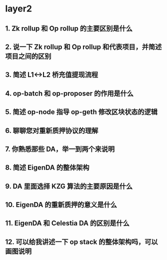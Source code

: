# layer2


## 1. Zk rollup 和 Op rollup 的主要区别是什么

## 2. 说一下 Zk rollup 和 Op rollup 和代表项目，并简述项目之间的区别

## 3. 简述 L1<->L2 桥充值提现流程

## 4. op-batch 和 op-proposer 的作用是什么

## 5. 简述 op-node 指导 op-geth 修改区块状态的逻辑

## 6. 聊聊您对重新质押协议的理解

## 7. 你熟悉那些 DA，举一到两个来说明

## 8. 简述 EigenDA 的整体架构

## 9. DA 里面选择 KZG 算法的主要原因是什么

## 10. EigenDA 的重新质押的意义是什么

## 11. EigenDA 和 Celestia DA 的区别是什么

## 12. 可以给我讲述一下 op stack 的整体架构吗，可以画图说明













